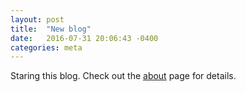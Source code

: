```yaml
---
layout: post
title:  "New blog"
date:   2016-07-31 20:06:43 -0400
categories: meta
---
```


Staring this blog. Check out the <a href="/about">about</a> page for details.